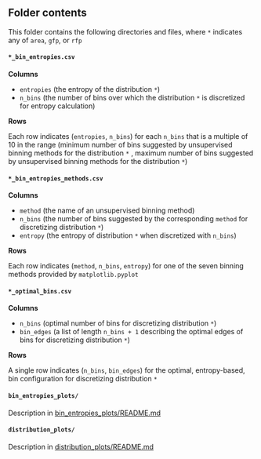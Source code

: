 ## Folder contents
This folder contains the following directories and files, where `*` indicates any of `area`, `gfp`, or `rfp`

#### `*_bin_entropies.csv`
**Columns**
- `entropies` (the entropy of the distribution `*`)
- `n_bins` (the number of bins over which the distribution `*` is discretized for entropy calculation)

**Rows**

Each row indicates (`entropies`, `n_bins`) for each `n_bins` that is a multiple of 10 in the range 
(minimum number of bins suggested by unsupervised binning methods for the distribution `*` , 
maximum number of bins suggested by unsupervised binning methods for the distribution `*`) 

#### `*_bin_entropies_methods.csv`
**Columns**
- `method` (the name of an unsupervised binning method)
- `n_bins` (the number of bins suggested by the corresponding `method` for discretizing distribution `*`)
- `entropy` (the entropy of distribution `*` when discretized with `n_bins`)

**Rows**

Each row indicates (`method`, `n_bins`, `entropy`) for one of the seven binning methods provided by `matplotlib.pyplot`

#### `*_optimal_bins.csv`
**Columns**
- `n_bins` (optimal number of bins for discretizing distribution `*`)
- `bin_edges` (a list of length `n_bins + 1` describing the optimal edges of bins for discretizing distribution `*`)

**Rows**

A single row indicates (`n_bins`, `bin_edges`) for the optimal, entropy-based, bin configuration for discretizing distribution `*`

#### `bin_entropies_plots/`
Description in [bin_entropies_plots/README.md](https://github.com/sarahfi2her/variability/tree/main/20230404/results/bin_selection/bin_entropies_plots#readme)

#### `distribution_plots/`
Description in [distribution_plots/README.md](https://github.com/sarahfi2her/variability/tree/main/20230404/results/bin_selection/distribution_plots#readme)
